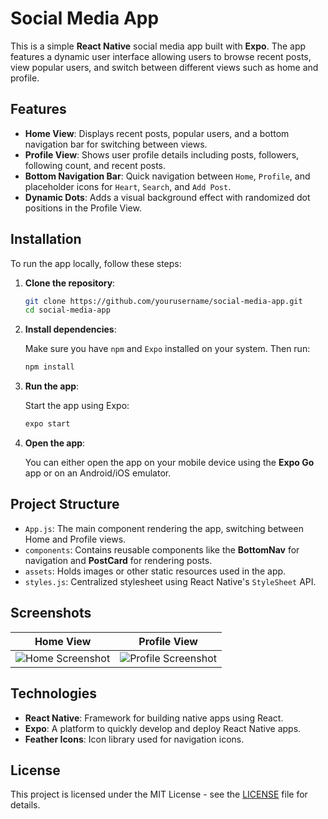 
# Social Media App

This is a simple **React Native** social media app built with **Expo**. The app features a dynamic user interface allowing users to browse recent posts, view popular users, and switch between different views such as home and profile.

## Features

- **Home View**: Displays recent posts, popular users, and a bottom navigation bar for switching between views.
- **Profile View**: Shows user profile details including posts, followers, following count, and recent posts.
- **Bottom Navigation Bar**: Quick navigation between `Home`, `Profile`, and placeholder icons for `Heart`, `Search`, and `Add Post`.
- **Dynamic Dots**: Adds a visual background effect with randomized dot positions in the Profile View.

## Installation

To run the app locally, follow these steps:

1. **Clone the repository**:

   ```bash
   git clone https://github.com/yourusername/social-media-app.git
   cd social-media-app
   ```

2. **Install dependencies**:

   Make sure you have `npm` and `Expo` installed on your system. Then run:

   ```bash
   npm install
   ```

3. **Run the app**:

   Start the app using Expo:

   ```bash
   expo start
   ```

4. **Open the app**:

   You can either open the app on your mobile device using the **Expo Go** app or on an Android/iOS emulator.

## Project Structure

- `App.js`: The main component rendering the app, switching between Home and Profile views.
- `components`: Contains reusable components like the **BottomNav** for navigation and **PostCard** for rendering posts.
- `assets`: Holds images or other static resources used in the app.
- `styles.js`: Centralized stylesheet using React Native's `StyleSheet` API.

## Screenshots

| Home View  | Profile View |
|------------|--------------|
| ![Home Screenshot](https://via.placeholder.com/200) | ![Profile Screenshot](https://via.placeholder.com/200) |

## Technologies

- **React Native**: Framework for building native apps using React.
- **Expo**: A platform to quickly develop and deploy React Native apps.
- **Feather Icons**: Icon library used for navigation icons.

## License

This project is licensed under the MIT License - see the [LICENSE](LICENSE) file for details.
